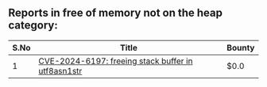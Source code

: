 ## Reports in free of memory not on the heap category:
| S.No | Title | Bounty |
| ---- | ----- | ------ |
| 1 | [CVE-2024-6197: freeing stack buffer in utf8asn1str](https://hackerone.com/reports/2559516) | $0.0 |